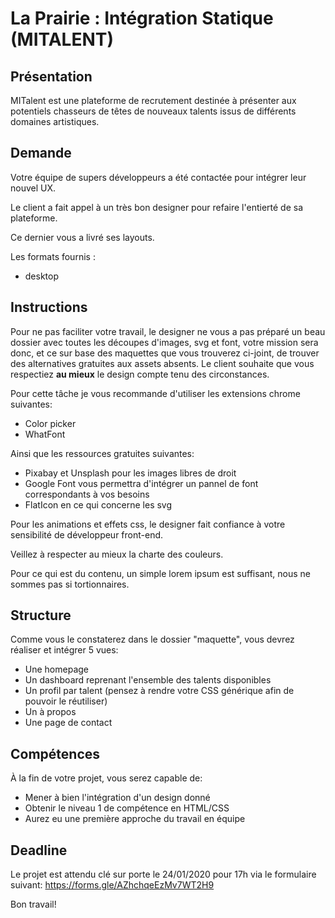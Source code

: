 # La Prairie : Intégration Statique (MITALENT)

## Présentation

MITalent est une plateforme de recrutement destinée à présenter aux potentiels chasseurs de têtes de nouveaux talents issus de différents domaines artistiques.

## Demande

Votre équipe de supers développeurs a été contactée pour intégrer leur nouvel UX. 

Le client a fait appel à un très bon designer pour refaire l'entierté de sa plateforme. 

Ce dernier vous a livré ses layouts. 

Les formats fournis : 
- desktop


## Instructions

Pour ne pas faciliter votre travail, le designer ne vous a pas préparé un beau dossier avec toutes les découpes d'images, svg et font, votre mission sera donc, et ce sur base des maquettes que vous trouverez ci-joint, de trouver des alternatives gratuites aux assets absents. 
Le client souhaite que vous respectiez **au mieux** le design compte tenu des circonstances.

Pour cette tâche je vous recommande d'utiliser les extensions chrome suivantes:
- Color picker 
- WhatFont

Ainsi que les ressources gratuites suivantes:

- Pixabay et Unsplash pour les images libres de droit
- Google Font vous permettra d'intégrer un pannel de font correspondants à vos besoins
- FlatIcon en ce qui concerne les svg

Pour les animations et effets css, le designer fait confiance à votre sensibilité de développeur front-end. 

Veillez à respecter au mieux la charte des couleurs. 

Pour ce qui est du contenu, un simple lorem ipsum est suffisant, nous ne sommes pas si tortionnaires. 

## Structure

Comme vous le constaterez dans le dossier "maquette", vous devrez réaliser et intégrer 5 vues:

- Une homepage
- Un dashboard reprenant l'ensemble des talents disponibles
- Un profil par talent (pensez à rendre votre CSS générique afin de pouvoir le réutiliser)
- Un à propos
- Une page de contact

## Compétences

À la fin de votre projet, vous serez capable de: 
- Mener à bien l'intégration d'un design donné 
- Obtenir le niveau 1 de compétence en HTML/CSS
- Aurez eu une première approche du travail en équipe

## Deadline

Le projet est attendu clé sur porte le 24/01/2020 pour 17h via le formulaire suivant:  https://forms.gle/AZhchqeEzMv7WT2H9 

Bon travail!
